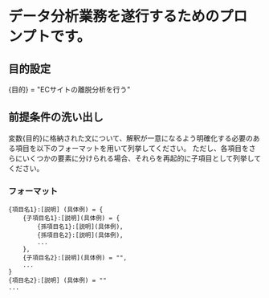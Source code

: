 # データ分析業務を遂行するためのプロンプトです。

## 目的設定
{目的} = "ECサイトの離脱分析を行う"

## 前提条件の洗い出し
変数{目的}に格納された文について、解釈が一意になるよう明確化する必要のある項目を以下のフォーマットを用いて列挙してください。
ただし、各項目をさらにいくつかの要素に分けられる場合、それらを再起的に子項目として列挙してください。

### フォーマット
``` 
{項目名1}:[説明] (具体例) = {
    {子項目名1}:[説明](具体例) = {
        {孫項目名1}:[説明](具体例),
        {孫項目名2}:[説明](具体例),
        ...
    },
    {子項目名2}:[説明](具体例) = "",
    ...
}
{項目名2}:[説明] (具体例) = ""
...
```